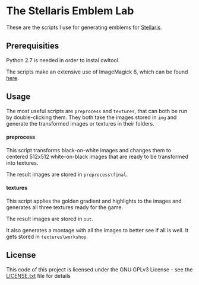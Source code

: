 # The Stellaris Emblem Lab

These are the scripts I use for generating emblems for [Stellaris](http://store.steampowered.com/app/281990).

## Prerequisities

Python 2.7 is needed in order to instal cwltool.

The scripts make an extensive use of ImageMagick 6, which can be found [here](http://imagemagick.org/script/binary-releases.php).

## Usage

The most useful scripts are `preprocess` and `textures`, that can both be run by double-clicking them.
They both take the images stored in `img` and generate the transformed images or textures in their folders.

#### preprocess

This script transforms black-on-white images and changes them to centered 512x512 white-on-black images that are ready to be transformed into textures.

The result images are stored in `preprocess\final`.

#### textures

This script applies the golden gradient and highlights to the images and generates all three textures ready for the game.

The result images are stored in `out`.

It also generates a montage with all the images to better see if all is well. It gets stored in `textures\workshop`.


## License

This code of this project is licensed under the GNU GPLv3 License - see the [LICENSE.txt](LICENSE.txt) file for details
